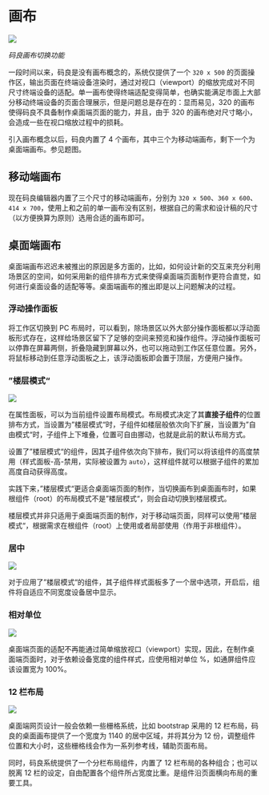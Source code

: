 # 画布

![](https://cos.56qq.com/fis/20200421144352830a430e5a24028cd8.gif)

*码良画布切换功能*

一段时间以来，码良是没有画布概念的，系统仅提供了一个 `320 x 500` 的页面操作区，输出页面在终端设备渲染时，通过对视口（viewport）的缩放完成对不同尺寸终端设备的适配。单一画布使得终端适配变得简单，也确实能满足市面上大部分移动终端设备的页面合理展示，但是问题总是存在的：显而易见，320 的画布使得码良不具备制作桌面端页面的能力，并且，由于 320 的画布绝对尺寸略小，会造成一些在视口缩放过程中的损耗。

引入画布概念以后，码良内置了 4 个画布，其中三个为移动端画布，剩下一个为桌面端画布。参见题图。

## 移动端画布

现在码良编辑器内置了三个尺寸的移动端画布，分别为 `320 x 500`、`360 x 600`、`414 x 700`，使用上和之前的单一画布没有区别，根据自己的需求和设计稿的尺寸（以方便换算为原则）选用合适的画布即可。

## 桌面端画布

桌面端画布迟迟未被推出的原因是多方面的，比如，如何设计新的交互来充分利用场景区的空间，如何采用新的组件排布方式来使得桌面端页面制作更符合直觉，如何进行桌面设备的适配等等。桌面端画布的推出即是以上问题解决的过程。

### 浮动操作面板

将工作区切换到 PC 布局时，可以看到，除场景区以外大部分操作面板都以浮动面板形式存在，这样给场景区留下了足够的空间来预览和操作组件。浮动操作面板可以停靠在屏幕两侧，折叠隐藏到屏幕以外，也可以拖动到工作区任意位置。另外，将鼠标移动到任意浮动面板之上，该浮动面板即会置于顶层，方便用户操作。

### ”楼层模式“

![](https://cos.56qq.com/fis/202004211830036444eed168056b8e16.gif)

在属性面板，可以为当前组件设置布局模式。布局模式决定了其**直接子组件**的位置排布方式，当设置为”楼层模式“时，子组件如楼层般依次向下扩展，当设置为”自由模式“时，子组件上下堆叠，位置可自由挪动，也就是此前的默认布局方式。

设置了”楼层模式“的组件，因其子组件依次向下排布，我们可以将该组件的高度禁用（样式面板-高-禁用，实际被设置为 `auto`），这样组件就可以根据子组件的累加高度自动获得高度。

实践下来，”楼层模式“更适合桌面端页面的制作，当切换画布到桌面画布时，如果根组件（root）的布局模式不是”楼层模式“，则会自动切换到楼层模式。

楼层模式并非只适用于桌面端页面的制作，对于移动端页面，同样可以使用”楼层模式“，根据需求在根组件（root）上使用或者局部使用（作用于非根组件）。

### 居中

![](https://cos.56qq.com/fis/20200421183015310d4499574f289987.gif)

对于应用了”楼层模式“的组件，其子组件样式面板多了一个居中选项，开启后，组件将自适应不同宽度设备居中显示。

### 相对单位

![](https://cos.56qq.com/fis/2020042118302769465a0b6b5cfdcd0c.gif)

桌面端页面的适配不再能通过简单缩放视口（viewport）实现，因此，在制作桌面端页面时，对于依赖设备宽度的组件样式，应使用相对单位 %，如通屏组件应该设置宽为 100%。

### 12 栏布局

![](https://cos.56qq.com/fis/202004211830518454c8fdfeabe5c643.gif)

桌面端网页设计一般会依赖一些栅格系统，比如 bootstrap 采用的 12 栏布局，码良的桌面画布提供了一个宽度为 1140 的居中区域，并将其分为 12 份，调整组件位置和大小时，这些栅格线会作为一系列参考线，辅助页面布局。

同时，码良系统提供了一个分栏布局组件，内置了 12 栏布局的各种组合；也可以脱离 12 栏的设定，自由配置各个组件所占宽度比重。是组件沿页面横向布局的重要工具。
